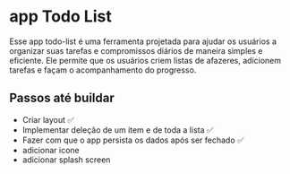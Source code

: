 # app Todo List

Esse app todo-list é uma ferramenta projetada para ajudar os usuários a organizar suas tarefas e compromissos diários de maneira simples e eficiente. Ele permite que os usuários criem listas de afazeres, adicionem tarefas e façam o acompanhamento do progresso.

## Passos até buildar
- Criar layout :white_check_mark:
- Implementar deleção de um item e de toda a lista :white_check_mark:
- Fazer com que o app persista os dados após ser fechado :white_check_mark:
- adicionar icone
- adicionar splash screen


